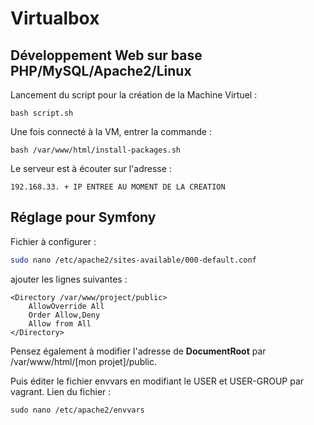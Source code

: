 # Virtualbox

## Développement Web sur base PHP/MySQL/Apache2/Linux

Lancement du script pour la création de la Machine Virtuel :

```
bash script.sh
```

Une fois connecté à la VM, entrer la commande :

```
bash /var/www/html/install-packages.sh
```

Le serveur est à écouter sur l'adresse :
```
192.168.33. + IP ENTREE AU MOMENT DE LA CREATION
```

## Réglage pour Symfony

Fichier à configurer :

```bash
sudo nano /etc/apache2/sites-available/000-default.conf
```
ajouter les lignes suivantes :
```
<Directory /var/www/project/public>
	AllowOverride All
	Order Allow,Deny
	Allow from All
</Directory>
```
Pensez également à modifier l'adresse de __DocumentRoot__ par /var/www/html/[mon projet]/public.

Puis éditer le fichier envvars en modifiant le USER et USER-GROUP par vagrant. Lien du fichier :
```
sudo nano /etc/apache2/envvars
```


